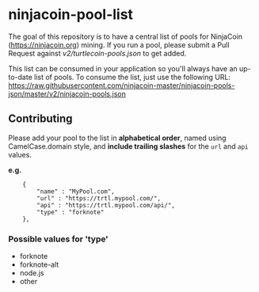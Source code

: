 # ninjacoin-pool-list

The goal of this repository is to have a central list of pools for NinjaCoin (https://ninjacoin.org) mining. If you run a pool, please submit a Pull Request against *v2/turtlecoin-pools.json* to get added.

This list can be consumed in your application so you'll always have an up-to-date list of pools. To consume the list, just use the following URL: https://raw.githubusercontent.com/ninjacoin-master/ninjacoin-pools-json/master/v2/ninjacoin-pools.json

## Contributing

Please add your pool to the list in **alphabetical order**, named using CamelCase.domain style, and **include trailing slashes** for the `url` and `api` values.

**e.g.**
```
    {
        "name" : "MyPool.com",
        "url" : "https://trtl.mypool.com/",
        "api" : "https://trtl.mypool.com/api/",
        "type" : "forknote"
    },
```

### Possible values for 'type'
 - forknote
 - forknote-alt
 - node.js
 - other
